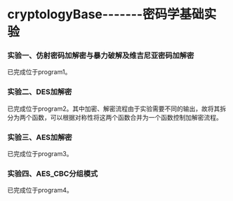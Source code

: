 # cryptologyBase-------密码学基础实验



### 实验一、仿射密码加解密与暴力破解及维吉尼亚密码加解密

 已完成位于program1。



### 实验二、DES加解密

已完成位于program2。其中加密、解密流程由于实验需要不同的输出，故将其拆分为两个函数，可以根据对称性将这两个函数合并为一个函数控制加解密流程。

### 实验三、AES加解密

已完成位于program3。

### 实验四、AES_CBC分组模式

已完成位于program4。